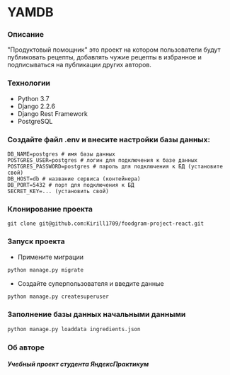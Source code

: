 # YAMDB
### Описание
"Продуктовый помощник" это проект на котором пользователи будут публиковать рецепты, добавлять чужие рецепты в избранное и подписываться на публикации других авторов.
### Технологии
- Python 3.7
- Django 2.2.6
- Django Rest Framework
- PostgreSQL
### Создайте файл .env и внесите настройки базы данных:
```
DB_NAME=postgres # имя базы данных
POSTGRES_USER=postgres # логин для подключения к базе данных
POSTGRES_PASSWORD=postgres # пароль для подключения к БД (установите свой)
DB_HOST=db # название сервиса (контейнера)
DB_PORT=5432 # порт для подключения к БД
SECRET_KEY=... (установить свой)
```

### Клонирование проекта 
```
git clone git@github.com:Kirill1709/foodgram-project-react.git
```
### Запуск проекта
- Примените миграции
```bash
python manage.py migrate
``` 
- Создайте суперпользователя и введите данные
```bash
python manage.py createsuperuser
```
### Заполнение базы данных начальными данными
```bash
python manage.py loaddata ingredients.json
```
### Об авторе
##### Учебный проект студента ЯндексПрактикум 